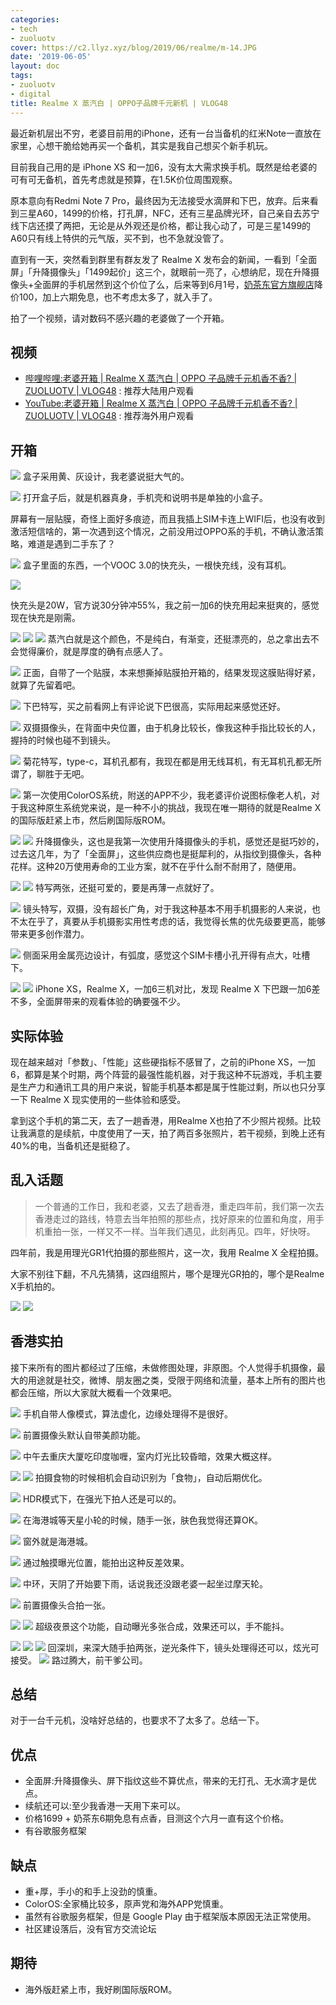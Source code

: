 ```yaml
---
categories:
- tech
- zuoluotv
cover: https://c2.llyz.xyz/blog/2019/06/realme/m-14.JPG
date: '2019-06-05'
layout: doc
tags:
- zuoluotv
- digital
title: Realme X 蒸汽白 | OPPO子品牌千元新机 | VLOG48
---
```


最近新机层出不穷，老婆目前用的iPhone，还有一台当备机的红米Note一直放在家里，心想干脆给她再买一个备机，其实是我自己想买个新手机玩。

目前我自己用的是 iPhone XS 和一加6，没有太大需求换手机。既然是给老婆的可有可无备机，首先考虑就是预算，在1.5K价位周围观察。

原本意向有Redmi Note 7 Pro，最终因为无法接受水滴屏和下巴，放弃。后来看到三星A60，1499的价格，打孔屏，NFC，还有三星品牌光环，自己亲自去苏宁线下店还摸了两把，无论是从外观还是价格，都让我心动了，可是三星1499的A60只有线上特供的元气版，买不到，也不急就没管了。

直到有一天，突然看到群里有群友发了 Realme X 发布会的新闻，一看到「全面屏」「升降摄像头」「1499起价」这三个，就眼前一亮了，心想纳尼，现在升降摄像头+全面屏的手机居然到这个价位了么，后来等到6月1号，[奶茶东官方旗舰店](https://zuoluo.tv/realme-x)降价100，加上六期免息，也不考虑太多了，就入手了。

拍了一个视频，请对数码不感兴趣的老婆做了一个开箱。

## 视频

- [哔哩哔哩:老婆开箱 | Realme X 蒸汽白 | OPPO 子品牌千元机香不香? | ZUOLUOTV | VLOG48](https://www.bilibili.com/video/av54747958) : 推荐大陆用户观看
- [YouTube:老婆开箱 | Realme X 蒸汽白 | OPPO 子品牌千元机香不香? | ZUOLUOTV | VLOG48](https://www.youtube.com/watch?v=WrudqTJeqdo) : 推荐海外用户观看

## 开箱

![](https://c2.llyz.xyz/blog/2019/06/realme/m-2.JPG) 盒子采用黄、灰设计，我老婆说挺大气的。

![](https://c2.llyz.xyz/blog/2019/06/realme/m-3.JPG) 打开盒子后，就是机器真身，手机壳和说明书是单独的小盒子。

屏幕有一层贴膜，奇怪上面好多痕迹，而且我插上SIM卡连上WIFI后，也没有收到激活短信啥的，第一次遇到这个情况，之前没用过OPPO系的手机，不确认激活策略，难道是遇到二手东了？

![](https://c2.llyz.xyz/blog/2019/06/realme/m-4.JPG) 盒子里面的东西，一个VOOC 3.0的快充头，一根快充线，没有耳机。

![](https://c2.llyz.xyz/blog/2019/06/realme/m-5.JPG)

快充头是20W，官方说30分钟冲55%，我之前一加6的快充用起来挺爽的，感觉现在快充是刚需。

![](https://c2.llyz.xyz/blog/2019/06/realme/m-6.JPG) ![](https://c2.llyz.xyz/blog/2019/06/realme/m-7.JPG) ![](https://c2.llyz.xyz/blog/2019/06/realme/m-8.JPG) 蒸汽白就是这个颜色，不是纯白，有渐变，还挺漂亮的，总之拿出去不会觉得廉价，就是厚度的确有点感人了。

![](https://c2.llyz.xyz/blog/2019/06/realme/m-9.JPG) 正面，自带了一个贴膜，本来想撕掉贴膜拍开箱的，结果发现这膜贴得好紧，就算了先留着吧。

![](https://c2.llyz.xyz/blog/2019/06/realme/m-10.JPG) 下巴特写，买之前看网上有评论说下巴很高，实际用起来感觉还好。

![](https://c2.llyz.xyz/blog/2019/06/realme/m-12.JPG) 双摄摄像头，在背面中央位置，由于机身比较长，像我这种手指比较长的人，握持的时候也碰不到镜头。

![](https://c2.llyz.xyz/blog/2019/06/realme/m-13.JPG) 菊花特写，type-c，耳机孔都有，我现在都是用无线耳机，有无耳机孔都无所谓了，聊胜于无吧。

![](https://c2.llyz.xyz/blog/2019/06/realme/m-14.JPG) 第一次使用ColorOS系统，附送的APP不少，我老婆评价说图标像老人机，对于我这种原生系统党来说，是一种不小的挑战，我现在唯一期待的就是Realme X的国际版赶紧上市，然后刷国际版ROM。

![](https://c2.llyz.xyz/blog/2019/06/realme/m-15.JPG) ![](https://c2.llyz.xyz/blog/2019/06/realme/m-17.JPG) 升降摄像头，这也是我第一次使用升降摄像头的手机，感觉还是挺巧妙的，过去这几年，为了「全面屏」，这些供应商也是挺犀利的，从指纹到摄像头，各种花样。这种20万使用寿命的工业方案，就不在乎什么耐不耐用了，随便用。

![](https://c2.llyz.xyz/blog/2019/06/realme/m-16.JPG) ![](https://c2.llyz.xyz/blog/2019/06/realme/m-19.JPG) 特写两张，还挺可爱的，要是再薄一点就好了。

![](https://c2.llyz.xyz/blog/2019/06/realme/m-18.JPG) 镜头特写，双摄，没有超长广角，对于我这种基本不用手机摄影的人来说，也不太在乎了，真要从手机摄影实用性考虑的话，我觉得长焦的优先级要更高，能够带来更多创作潜力。

![](https://c2.llyz.xyz/blog/2019/06/realme/m-20.JPG) 侧面采用金属亮边设计，有弧度，感觉这个SIM卡槽小孔开得有点大，吐槽下。

![](https://c2.llyz.xyz/blog/2019/06/realme/m-21.JPG) ![](https://c2.llyz.xyz/blog/2019/06/realme/m-23.JPG) iPhone XS，Realme X，一加6三机对比，发现 Realme X 下巴跟一加6差不多，全面屏带来的观看体验的确要强不少。

## 实际体验

现在越来越对「参数」、「性能」这些硬指标不感冒了，之前的iPhone XS，一加6，都算是某个时期，两个阵营的最强性能机器，对于我这种不玩游戏，手机主要是生产力和通讯工具的用户来说，智能手机基本都是属于性能过剩，所以也只分享一下 Realme X 现实使用的一些体验和感受。

拿到这个手机的第二天，去了一趟香港，用Realme X也拍了不少照片视频。比较让我满意的是续航，中度使用了一天，拍了两百多张照片，若干视频，到晚上还有40%的电，当备机还是挺稳了。

## 乱入话题

> 一个普通的工作日，我和老婆，又去了趟香港，重走四年前，我们第一次去香港走过的路线，特意去当年拍照的那些点，找好原来的位置和角度，用手机重拍一张，一样又不一样。当年我们遇见，此刻再见。四年，好快呀。

四年前，我是用理光GR1代拍摄的那些照片，这一次，我用 Realme X 全程拍摄。

大家不别往下翻，不凡先猜猜，这四组照片，哪个是理光GR拍的，哪个是Realme X手机拍的。

![](https://c2.llyz.xyz/blog/2019/06/realme/g-5.jpg) ![](https://c2.llyz.xyz/blog/2019/06/realme/g-6.jpg)

## 香港实拍

接下来所有的图片都经过了压缩，未做修图处理，非原图。个人觉得手机摄像，最大的用途就是社交，微博、朋友圈之类，受限于网络和流量，基本上所有的图片也都会压缩，所以大家就大概看一个效果吧。

![](https://c2.llyz.xyz/blog/2019/06/realme/s-1.jpg) 手机自带人像模式，算法虚化，边缘处理得不是很好。

![](https://c2.llyz.xyz/blog/2019/06/realme/s-2.jpg) 前置摄像头默认自带美颜功能。

![](https://c2.llyz.xyz/blog/2019/06/realme/s-3.jpg) 中午去重庆大厦吃印度咖喱，室内灯光比较昏暗，效果大概这样。

![](https://c2.llyz.xyz/blog/2019/06/realme/s-4.jpg) ![](https://c2.llyz.xyz/blog/2019/06/realme/s-5.jpg) 拍摄食物的时候相机会自动识别为「食物」，自动后期优化。

![](https://c2.llyz.xyz/blog/2019/06/realme/s-6.jpg) HDR模式下，在强光下拍人还是可以的。

![](https://c2.llyz.xyz/blog/2019/06/realme/s-8.jpg) 在海港城等天星小轮的时候，随手一张，肤色我觉得还算OK。

![](https://c2.llyz.xyz/blog/2019/06/realme/s-9.jpg) 窗外就是海港城。

![](https://c2.llyz.xyz/blog/2019/06/realme/s-10.jpg) 通过触摸曝光位置，能拍出这种反差效果。

![](https://c2.llyz.xyz/blog/2019/06/realme/s-12.jpg) 中环，天阴了开始要下雨，话说我还没跟老婆一起坐过摩天轮。

![](https://c2.llyz.xyz/blog/2019/06/realme/s-13.jpg) 前置摄像头合拍一张。

![](https://c2.llyz.xyz/blog/2019/06/realme/s-14.jpg) ![](https://c2.llyz.xyz/blog/2019/06/realme/s-15.jpg) 超级夜景这个功能，自动曝光多张合成，效果还可以，手不能抖。

![](https://c2.llyz.xyz/blog/2019/06/realme/s-17.jpg) ![](https://c2.llyz.xyz/blog/2019/06/realme/s-18.jpg) ![](https://c2.llyz.xyz/blog/2019/06/realme/s-19.jpg) 回深圳，来深大随手拍两张，逆光条件下，镜头处理得还可以，炫光可接受。 ![](https://c2.llyz.xyz/blog/2019/06/realme/s-20.jpg) 路过腾大，前干爹公司。

## 总结

对于一台千元机，没啥好总结的，也要求不了太多了。总结一下。

## 优点

- 全面屏:升降摄像头、屏下指纹这些不算优点，带来的无打孔、无水滴才是优点。
- 续航还可以:至少我香港一天用下来可以。
- 价格1699 + 奶茶东6期免息有点香，目测这个六月一直有这个价格。
- 有谷歌服务框架

## 缺点

- 重+厚，手小的和手上没劲的慎重。
- ColorOS:全家桶比较多，原声党和海外APP党慎重。
- 虽然有谷歌服务框架，但是 Google Play 由于框架版本原因无法正常使用。
- 社区建设落后，没有官方交流论坛

## 期待

- 海外版赶紧上市，我好刷国际版ROM。
